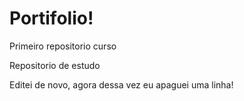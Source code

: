 # Portifolio!
 Primeiro repositorio curso

Repositorio de estudo

Editei de novo, agora dessa vez eu apaguei uma linha!
